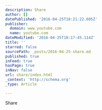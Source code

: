 ```yaml
---
description: Share
author: []
datePublished: '2016-04-25T18:21:22.605Z'
publisher:
  domain: www.youtube.com
  name: youtube.com
dateModified: '2016-04-25T18:17:45.114Z'
title: ''
starred: false
sourcePath: _posts/2016-04-25-share.md
published: true
inFeed: true
hasPage: true
inNav: false
url: share/index.html
_context: 'http://schema.org'
_type: Article

---
```

Share